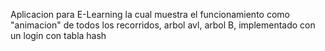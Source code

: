 Aplicacion para E-Learning la cual muestra el funcionamiento como "animacion" de todos los recorridos, arbol avl, arbol B, implementado con un login con tabla hash
